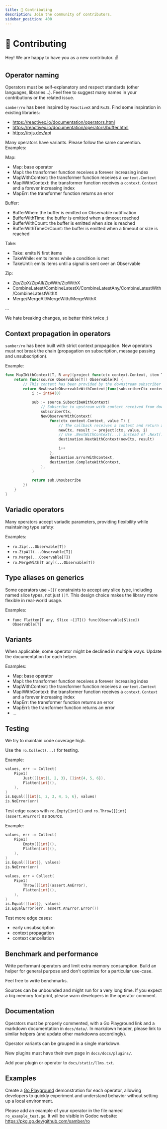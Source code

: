 ```yaml
---
title: 🤝 Contributing
description: Join the community of contributors.
sidebar_position: 400
---
```


# 🤝 Contributing

Hey! We are happy to have you as a new contributor. ✌️

## Operator naming

Operators must be self-explanatory and respect standards (other languages, libraries...). Feel free to suggest many names in your contributions or the related issue.

`samber/ro` has been inspired by `ReactiveX` and `RxJS`. Find some inspiration in existing libraries:
- https://reactivex.io/documentation/operators.html
- https://reactivex.io/documentation/operators/buffer.html
- https://rxjs.dev/api

Many operators have variants. Please follow the same convention. Examples:

Map:
- Map: base operator
- MapI: the transformer function receives a forever increasing index
- MapWithContext: the transformer function receives a `context.Context`
- MapIWithContext: the transformer function receives a `context.Context` and a forever increasing index
- MapErr: the transformer function returns an error

Buffer:
- BufferWhen: the buffer is emitted on Observable notification
- BufferWithTime: the buffer is emitted when a timeout reached
- BufferWithCount: the buffer is emitted when size is reached
- BufferWithTimeOrCount: the buffer is emitted when a timeout or size is reached

Take:
- Take: emits N first items
- TakeWhile: emits items while a condition is met
- TakeUntil: emits items until a signal is sent over an Observable

Zip:
- Zip/ZipX/ZipAll/ZipWith/ZipWithX
- CombineLatest/CombineLatestX/CombineLatestAny/CombineLatestWith/CombineLatestWithX
- Merge/MergeAll/MergeWith/MergeWithX

...

We hate breaking changes, so better think twice ;)

## Context propagation in operators

`samber/ro` has been built with strict context propagation. New operators must not break the chain (propagation on subscription, message passing and unsubscription).

Example:
```go
func MapIWithContext[T, R any](project func(ctx context.Context, item T, index int64) (context.Context, R)) func(Observable[T]) Observable[R] {
	return func(source Observable[T]) Observable[R] {
        // This context has been provided by the downstream subscriber
		return NewUnsafeObservableWithContext(func(subscriberCtx context.Context, destination Observer[R]) Teardown {
			i := int64(0)

			sub := source.SubscribeWithContext(
                // Subscribe to upstream with context received from downstream
				subscriberCtx,
				NewObserverWithContext(
					func(ctx context.Context, value T) {
                        // The callback receives a context and return a new one (the same ?).
						newCtx, result := project(ctx, value, i)
                        // Use .NextWithContext(...) instead of .Next(...)
						destination.NextWithContext(newCtx, result)

						i++
					},
					destination.ErrorWithContext,
					destination.CompleteWithContext,
				),
			)

			return sub.Unsubscribe
		})
	}
}
```

## Variadic operators

Many operators accept variadic parameters, providing flexibility while maintaining type safety:

Examples:
- `ro.Zip(...Observable[T])`
- `ro.ZipAll(...Observable[T])`
- `ro.Merge(...Observable[T])`
- `ro.MergeWith[T any](...Observable[T])`

## Type aliases on generics

Some operators use `~[]T` constraints to accept any slice type, including named slice types, not just `[]T`. This design choice makes the library more flexible in real-world usage.

Examples:
- `func Flatten[T any, Slice ~[]T]() func(Observable[Slice]) Observable[T]`

## Variants

When applicable, some operator might be declined in multiple ways. Update the documentation for each helper.

Examples:
- Map: base operator
- MapI: the transformer function receives a forever increasing index
- MapWithContext: the transformer function receives a `context.Context`
- MapIWithContext: the transformer function receives a `context.Context` and a forever increasing index
- MapErr: the transformer function returns an error
- MapErrI: the transformer function returns an error
- ...

## Testing

We try to maintain code coverage high.

Use the `ro.Collect(...)` for testing.

Example:
```go
values, err := Collect(
    Pipe1(
        Just([]int{1, 2, 3}, []int{4, 5, 6}),
        Flatten[int](),
    ),
)
is.Equal([]int{1, 2, 3, 4, 5, 6}, values)
is.NoError(err)
```

Test edge cases with `ro.Empty[int]()` and `ro.Throw[[]int](assert.AnError)` as source.

Example:
```go
values, err := Collect(
    Pipe1(
        Empty[[]int](),
        Flatten[int](),
    ),
)
is.Equal([]int{}, values)
is.NoError(err)

values, err = Collect(
    Pipe1(
        Throw[[]int](assert.AnError),
        Flatten[int](),
    ),
)
is.Equal([]int{}, values)
is.EqualError(err, assert.AnError.Error())
```

Test more edge cases:
- early unsubscription
- context propagation
- context cancellation

## Benchmark and performance

Write performant operators and limit extra memory consumption. Build an helper for general purpose and don't optimize for a particular use-case.

Feel free to write benchmarks.

Sources can be unbounded and might run for a very long time. If you expect a big memory footprint, please warn developers in the operator comment.

## Documentation

Operators must be properly commented, with a Go Playground link and a markdown documentation in `docs/data/`. In markdown header, please link to similar helpers (and update other markdowns accordingly).

Operator variants can be grouped in a single markdown.

New plugins must have their own page in `docs/docs/plugins/`.

Add your plugin or operator to `docs/static/llms.txt`.

## Examples

Create a [Go Playground](https://go.dev/play/) demonstration for each operator, allowing developers to quickly experiment and understand behavior without setting up a local environment.

Please add an example of your operator in the file named `ro_example_test.go`. It will be visible in Godoc website: https://pkg.go.dev/github.com/samber/ro
